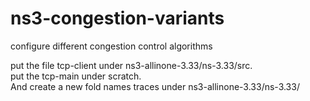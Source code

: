 # ns3-congestion-variants
configure different congestion control algorithms  

put the file tcp-client under ns3-allinone-3.33/ns-3.33/src.  
put the tcp-main under scratch.  
And create a new fold names traces under ns3-allinone-3.33/ns-3.33/  


